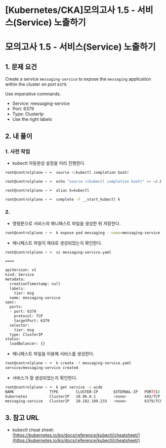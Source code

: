 # [Kubernetes/CKA]모의고사 1.5 - 서비스(Service) 노출하기

# 모의고사 1.5 - 서비스(Service) 노출하기

## 1. 문제 요건

Create a service `messaging-service` to expose the `messaging` application within the cluster on port `6379`.

Use imperative commands.

- Service: messaging-service
- Port: 6379
- Type: ClusterIp
- Use the right labels

## 2. 내 풀이

### 1. 사전 작업

- kubectl 자동완성 설정을 미리 진행한다.

```bash
root@controlplane ~ ➜  source <(kubectl completion bash)

root@controlplane ~ ➜  echo "source <(kubectl completion bash)" >> ~/.bashrc 

root@controlplane ~ ➜  alias k=kubectl

root@controlplane ~ ➜  complete -F __start_kubectl k
```

### 2.

- 명령문으로 서비스의 매니페스트 파일을 생성한 뒤 저장한다.

```bash
root@controlplane ~ ➜  k expose pod messaging --name=messaging-service --port=6379 --type=ClusterIP --dry-run=client -o yaml > messaging-service.yaml
```

- 매니페스트 파일이 제대로 생성되었는지 확인한다.

```bash
root@controlplane ~ ➜  vi messaging-service.yaml

====

apiVersion: v1
kind: Service
metadata:
  creationTimestamp: null
  labels:
    tier: msg
  name: messaging-service
spec:
  ports:
  - port: 6379
    protocol: TCP
    targetPort: 6379
  selector:
    tier: msg
  type: ClusterIP
status:
  loadBalancer: {}
```

- 매니페스트 파일을 이용해 서비스를 생성한다.

```bash
root@controlplane ~ ➜  k create -f messaging-service.yaml 
service/messaging-service created
```

- 서비스가 잘 생성되었는지 확인한다.

```bash
root@controlplane ~ ➜  k get service -o wide
NAME                TYPE        CLUSTER-IP       EXTERNAL-IP   PORT(S)    AGE   SELECTOR
kubernetes          ClusterIP   10.96.0.1        <none>        443/TCP    28m   <none>
messaging-service   ClusterIP   10.102.189.233   <none>        6379/TCP   40s   tier=msg
```

## 3. 참고 URL

- kubectl cheat sheet: [https://kubernetes.io/ko/docs/reference/kubectl/cheatsheet/](https://kubernetes.io/ko/docs/reference/kubectl/cheatsheet/)